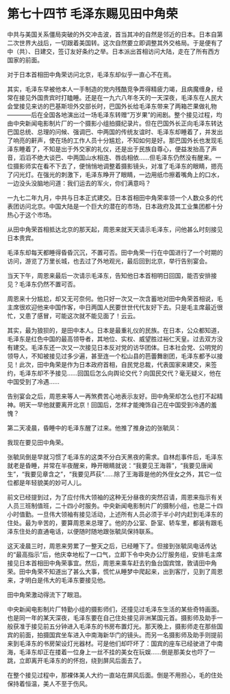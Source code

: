 # 第七十四节 毛泽东赐见田中角荣

中共与美国关系僵局突破的外交冲击波，首当其冲的自然是邻近的日本。日本自第二次世界大战后，一切跟着美国转。这次自然要立即调整其外交格局。于是便有了中（共）、日建交，签订友好条约之举。日本派出首相访问大陆，走在了所有西方国家的前面。

对于日本首相田中角荣访问北京，毛泽东却似乎一直心不在焉。

其实，毛泽东早被他本人一手制造的党内残酷竞争弄得精疲力竭，且病魔缠身，经常在接见外国贵宾时打瞌睡。还是在一九六八年冬天的一天深夜，毛泽东在人民大会堂接见来访的巴基斯坦外交部长时，巴国外长给毛泽东带来了两箱芒果做礼物————后在全国各地演出过一场毛泽东转赠“万岁果”的闹剧。整个接见过程，均由中央新闻电影制片厂的一个摄影小组拍摄纪录片。但在巴国外长正向毛泽东转达巴国总统、总理的问候、强调巴、中两国的传统友谊时、毛泽东却睡着了，并发出了响亮的鼾声，使在场的工作人员十分尴尬，不知如何是好。那巴国外长也发现毛泽东睡着了，不知是出于外交家的礼仪，还是出于民族自尊心，便益发抬高了声音，滔滔不绝大谈巴、中两国山水相连、唇齿相依……但毛泽东仍然没有醒来。一位摄影师实在看不下去了，便悄悄地调整着摄影镜头，对准了毛泽东的眼睛，摁亮了闪光灯。在强光的刺激下，毛泽东睁开了眼睛，一边用纸巾擦着嘴角上的口水，一边没头没脑地问道：我们运去的军火，你们满意吗？

一九七二年九月，中共与日本正式建交。日本首相田中角荣率领一个人数众多的代表团访问北京。中国大陆是一个巨大的潜在的市场，日本政府及其工业集团都十分热心于这个市场。

从田中角荣首相抵达北京的那天起，周恩来就天天请示毛泽东，问他甚么时刻接见日本贵宾。

毛泽东却每天都睡得昏昏沉沉，不置可否。田中角荣一行在中国进行了一个时期的访问，游览了万里长城，也去过了外地观光，最后回到北京，举行告别宴会。

当天下午，周恩来最后一次请示毛泽东，告知他日本首相明日回国，能否安排接见？毛泽东仍然不置可否。

周恩来十分尴尬，却又无可奈何。他只好一次又一次含蓄地对田中角荣首相说，毛主席很欢迎他来中国作客，中日两国人民要世世代代友好下去。只是毛主席最近很忙，又患了感冒，可能这次就不能见面了！云云。

其实，最为狼狈的，是田中本人。日本是最重礼仪的民族。在日本，公众都知道，毛泽东是红色中国的最高领导者，其地位、实权、威望胜过裕仁天皇。过去双方没有建交。毛泽东还一次又一次接见日本反对党的访华团体。日本社会党、公明党的领导人，不知被接见过多少遍，甚至连一个松山县的芭蕾舞剧团，毛泽东都予以接见！此次，田中角荣是作为日本政府首相，自民党总裁，代表国家来建交，来签约，毛泽东却不予接见……回国后怎么向舆论交代？向国民交代？毫无疑义，他在中国受到了冷遇……

告别宴会之后，周恩来等人一再煞费苦心地表示友好。田中角荣却怎么也打不起精神。明天一早他就要离开北京！回国后，怎样才能掩饰自己在中国受到冷遇的羞愧？

第二天凌晨，昏睡中的毛泽东醒了过来。他推了推身边的张毓凤：

我现在要见田中角荣。

张毓凤倒是早就习惯了毛泽东的这类不分白天黑夜的需求。自林彪事件后，毛泽东就老是昏睡，并常在半夜醒来，睁开眼睛就说：“我要见王海蓉”，“我要见唐闻生”，“我要见章含之”，“我要见芦荻”……除了王海蓉是他的外侄女之外，其它一位位都是年轻貌美的妙可人儿。

前文已经提到过，为了应付伟大领袖的这种无分昼夜的突然召请，周恩来指示有关人员三班制值班，二十四小时服务。中央新闻电影制片厂的摄制小组，也是二十四小时值勤。一旦伟大领袖有接见活动，上述所有人员必须于半小时内赶到毛泽东的住处。最为辛苦的，要算周恩来总理了。他的办公室、卧室、轿车里，都装有跟毛泽东住处的直通电话，以便随时随地跟张毓凤保持联系。

这天凌晨三时，周恩来劳累了一整天之后，已经睡下了。但接到张毓凤电话传达的“最高指示”后，他庆幸地松了一口气，立即下令中央办公厅服务组，安排毛主席接见日本首相田中角荣事宜。然后，周恩来乘车赶去钓鱼台国宾馆，敦请田中角荣。田中角荣不知道出了甚么大事，慌忙从睡梦中爬起来，出到客厅，见到了周恩来，才明白是伟大的毛泽东要接见他。

田中角荣激动得流下了眼泪。

中央新闻电影制片厂特勤小组的摄影师们，还撞见过毛泽东生活的某些奇特画面。也是同一年的某天深夜，毛泽东要在自己住处接见非洲某国元首。摄影师及助手一般获准于接见前五分钟进入毛泽东的书房布置灯光。那天晚上，摄影师走在那些国宾的前面，拍摄国宾坐车进入中南海新华门的镜头。而另一名摄影师及助手则提前来到毛泽东的书房架设灯光器材。可是他们却吓坏了：国宾的座车已经驶进了中南海，毛泽东却正在搂着一位身上一丝不挂的美女在玩娱……倒是那美女也吓了一跳，立即离开毛泽东的的怀抱，绕到屏风后面去了。

在整个接见过程中，那裸体美人大约一直站在屏风后面。倒是不用担心，毛的住处保持着恒温，美人不至于伤风。
